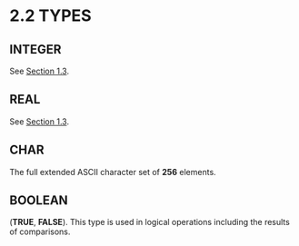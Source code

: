 # 2.2 TYPES

## INTEGER

See [Section 1.3](man_s1-3-uns-number.md).

## REAL

See [Section 1.3](man_s1-3-uns-number.md).

## CHAR

The full extended ASCII character set of **256** elements.

## BOOLEAN

(**TRUE**, **FALSE**). This type is used in logical operations including the results of comparisons.
